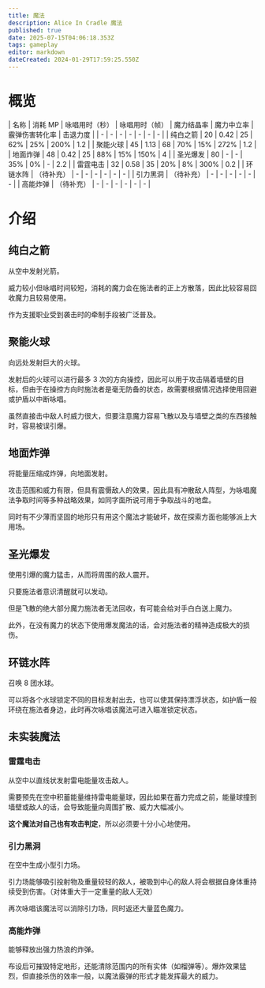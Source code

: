 ```yaml
---
title: 魔法
description: Alice In Cradle 魔法
published: true
date: 2025-07-15T04:06:18.353Z
tags: gameplay
editor: markdown
dateCreated: 2024-01-29T17:59:25.550Z
---
```


# 概览

| 名称 | 消耗 MP | 咏唱用时（秒） | 咏唱用时（帧） | 魔力结晶率 | 魔力中立率 | 霰弹伤害转化率 | 击退力度 |
| - | - | - | - | - | - | - |
| 纯白之箭 | 20 | 0.42 | 25 | 62% | 25% | 200% | 1.2 |
| 聚能火球 | 45 | 1.13 | 68 | 70% | 15% | 272% | 1.2 |
| 地面炸弹 | 48 | 0.42 | 25 | 88% | 15% | 150% | 4 |
| 圣光爆发 | 80 | - | - | 35% | 0% | - | 2.2 |
| 雷霆电击 | 32 | 0.58 | 35 | 20% | 8% | 300% | 0.2 |
| 环链水阵 | （待补充） | - | - | - | - | - | - |
| 引力黑洞 | （待补充） | - | - | - | - | - | - |
| 高能炸弹 | （待补充） | - | - | - | - | - | - |

# 介绍
## 纯白之箭

从空中发射光箭。

威力较小但咏唱时间较短，消耗的魔力会在施法者的正上方散落，因此比较容易回收魔力且较易使用。

作为支援职业受到袭击时的牵制手段被广泛普及。

## 聚能火球

向远处发射巨大的火球。

发射后的火球可以进行最多 3 次的方向操控，因此可以用于攻击隔着墙壁的目标，但由于在操控方向时施法者是毫无防备的状态，故需要根据情况选择使用回避或护盾以中断咏唱。

虽然直接击中敌人时威力很大，但要注意魔力容易飞散以及与墙壁之类的东西接触时，容易被误引爆。

## 地面炸弹

将能量压缩成炸弹，向地面发射。

攻击范围和威力有限，但具有震慑敌人的效果，因此具有冲散敌人阵型，为咏唱魔法争取时间等多种战略效果，如同字面所说可用于争取战斗的地盘。

同时有不少薄而坚固的地形只有用这个魔法才能破坏，故在探索方面也能够派上大用场。

## 圣光爆发

使用引爆的魔力猛击，从而将周围的敌人震开。

只要施法者意识清醒就可以发动。

但是飞散的绝大部分魔力施法者无法回收，有可能会给对手白白送上魔力。

此外，在没有魔力的状态下使用爆发魔法的话，会对施法者的精神造成极大的损伤。

## 环链水阵

召唤 8 团水球。

可以将各个水球锁定不同的目标发射出去，也可以使其保持漂浮状态，如护盾一般环绕在施法者身边，此时再次咏唱该魔法可进入瞄准锁定状态。

## 未实装魔法

### 雷霆电击

从空中以直线状发射雷电能量攻击敌人。

需要预先在空中积蓄能量维持雷电能量球，因此如果在蓄力完成之前，能量球撞到墙壁或敌人的话，会导致能量向周围扩散、威力大幅减小。

**这个魔法对自己也有攻击判定**，所以必须要十分小心地使用。

### 引力黑洞

在空中生成小型引力场。

引力场能够吸引投射物及重量较轻的敌人，被吸到中心的敌人将会根据自身体重持续受到伤害。（对体重大于一定重量的敌人无效）

再次咏唱该魔法可以消除引力场，同时返还大量蓝色魔力。

### 高能炸弹

能够释放出强力热浪的炸弹。

布设后可摧毁特定地形，还能清除范围内的所有实体（如榴弹等）。爆炸效果猛烈，但直接杀伤的效率一般，以魔法霰弹的形式才能发挥最大的威力。